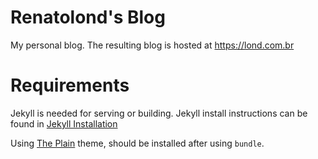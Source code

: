 Renatolond's Blog
====

My personal blog. The resulting blog is hosted at https://lond.com.br

# Requirements

Jekyll is needed for serving or building. Jekyll install instructions can be found in [Jekyll Installation](https://jekyllrb.com/docs/installation/)

Using [The Plain](https://github.com/heiswayi/the-plain) theme, should be installed after using `bundle`.
